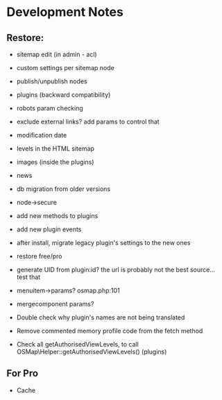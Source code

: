 # Development Notes

## Restore:

* sitemap edit (in admin - acl)
* custom settings per sitemap node
* publish/unpublish nodes
* plugins (backward compatibility)

* robots param checking
* exclude external links? add params to control that
* modification date
* levels in the HTML sitemap
* images (inside the plugins)
* news
* db migration from older versions
* node->secure
* add new methods to plugins
* add new plugin events
* after install, migrate legacy plugin's settings to the new ones
* restore free/pro
* generate UID from plugin:id? the url is probably not the best source... test that

* menuitem->params? osmap.php:101
* mergecomponent params?
* Double check why plugin's names are not being translated
* Remove commented memory profile code from the fetch method
* Check all getAuthorisedViewLevels, to call OSMap\Helper::getAuthorisedViewLevels() (plugins)


## For Pro

* Cache

